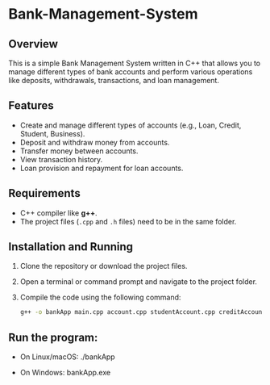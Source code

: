 # Bank-Management-System

## Overview

This is a simple Bank Management System written in C++ that allows you to manage different types of bank accounts and perform various operations like deposits, withdrawals, transactions, and loan management.

## Features

- Create and manage different types of accounts (e.g., Loan, Credit, Student, Business).
- Deposit and withdraw money from accounts.
- Transfer money between accounts.
- View transaction history.
- Loan provision and repayment for loan accounts.

## Requirements

- C++ compiler like **g++**.
- The project files (`.cpp` and `.h` files) need to be in the same folder.

## Installation and Running

1. Clone the repository or download the project files.
2. Open a terminal or command prompt and navigate to the project folder.
3. Compile the code using the following command:

   ```bash
   g++ -o bankApp main.cpp account.cpp studentAccount.cpp creditAccount.cpp loanAccount.cpp specialCitizenAccount.cpp bussinessAccount.cpp savingAccount.cpp bank.cpp

## Run the program:

 - On Linux/macOS:
            ./bankApp

  - On Windows:
  bankApp.exe
